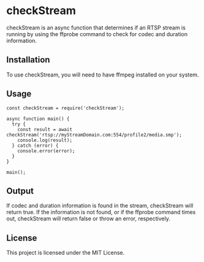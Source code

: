 # checkStream
checkStream is an async function that determines if an RTSP stream is running by using the ffprobe command to check for codec and duration information.

## Installation
To use checkStream, you will need to have ffmpeg installed on your system.

## Usage
```
const checkStream = require('checkStream');

async function main() {
  try {
    const result = await checkStream('rtsp://myStreamDomain.com:554/profile2/media.smp');
    console.log(result);
  } catch (error) {
    console.error(error);
  }
}

main();
```
## Output
If codec and duration information is found in the stream, checkStream will return true. If the information is not found, or if the ffprobe command times out, checkStream will return false or throw an error, respectively.

## License
This project is licensed under the MIT License.
